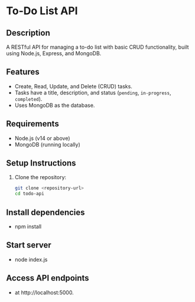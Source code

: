# To-Do List API

## Description
A RESTful API for managing a to-do list with basic CRUD functionality, built using Node.js, Express, and MongoDB.

## Features
- Create, Read, Update, and Delete (CRUD) tasks.
- Tasks have a title, description, and status (`pending`, `in-progress`, `completed`).
- Uses MongoDB as the database.

## Requirements
- Node.js (v14 or above)
- MongoDB (running locally)

## Setup Instructions
1. Clone the repository:
   ```bash
   git clone <repository-url>
   cd todo-api

## Install dependencies
- npm install

## Start server
- node index.js

## Access API endpoints 
- at http://localhost:5000.